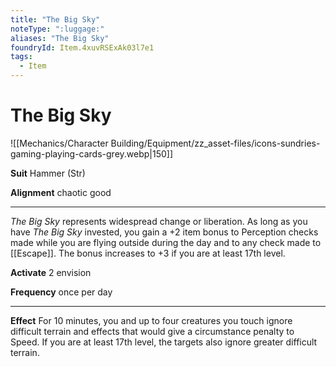```yaml
---
title: "The Big Sky"
noteType: ":luggage:"
aliases: "The Big Sky"
foundryId: Item.4xuvRSExAk03l7e1
tags:
  - Item
---
```


# The Big Sky
![[Mechanics/Character Building/Equipment/zz_asset-files/icons-sundries-gaming-playing-cards-grey.webp|150]]

**Suit** Hammer (Str)

**Alignment** chaotic good

* * *

_The Big Sky_ represents widespread change or liberation. As long as you have _The Big Sky_ invested, you gain a +2 item bonus to Perception checks made while you are flying outside during the day and to any check made to [[Escape]]. The bonus increases to +3 if you are at least 17th level.

**Activate** 2 envision

**Frequency** once per day

* * *

**Effect** For 10 minutes, you and up to four creatures you touch ignore difficult terrain and effects that would give a circumstance penalty to Speed. If you are at least 17th level, the targets also ignore greater difficult terrain.
